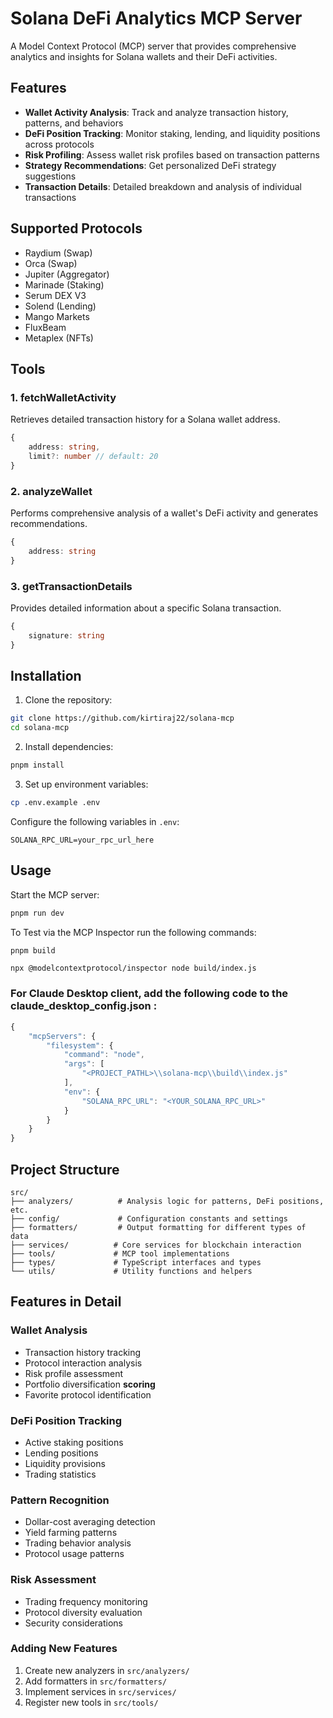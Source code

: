 # Solana DeFi Analytics MCP Server

A Model Context Protocol (MCP) server that provides comprehensive analytics and insights for Solana wallets and their DeFi activities.

## Features

- **Wallet Activity Analysis**: Track and analyze transaction history, patterns, and behaviors
- **DeFi Position Tracking**: Monitor staking, lending, and liquidity positions across protocols
- **Risk Profiling**: Assess wallet risk profiles based on transaction patterns
- **Strategy Recommendations**: Get personalized DeFi strategy suggestions
- **Transaction Details**: Detailed breakdown and analysis of individual transactions

## Supported Protocols

- Raydium (Swap)
- Orca (Swap)
- Jupiter (Aggregator)
- Marinade (Staking)
- Serum DEX V3
- Solend (Lending)
- Mango Markets
- FluxBeam
- Metaplex (NFTs)

## Tools

### 1. fetchWalletActivity
Retrieves detailed transaction history for a Solana wallet address.

```typescript
{
    address: string,
    limit?: number // default: 20
}
```

### 2. analyzeWallet
Performs comprehensive analysis of a wallet's DeFi activity and generates recommendations.

```typescript
{
    address: string
}
```

### 3. getTransactionDetails
Provides detailed information about a specific Solana transaction.

```typescript
{
    signature: string
}
```

## Installation

1. Clone the repository:
```bash
git clone https://github.com/kirtiraj22/solana-mcp
cd solana-mcp
```

2. Install dependencies:
```bash
pnpm install
```

3. Set up environment variables:
```bash
cp .env.example .env
```

Configure the following variables in `.env`:
```
SOLANA_RPC_URL=your_rpc_url_here
```

## Usage

Start the MCP server:
```bash
pnpm run dev
```

To Test via the MCP Inspector run the following commands: 
```bash
pnpm build
```
```
npx @modelcontextprotocol/inspector node build/index.js
```

### For Claude Desktop client, add the following code to the claude_desktop_config.json : 

```javascript
{
	"mcpServers": {
		"filesystem": {
			"command": "node",
			"args": [
				"<PROJECT_PATHL>\\solana-mcp\\build\\index.js"
			],
			"env": {
				"SOLANA_RPC_URL": "<YOUR_SOLANA_RPC_URL>"
			}
		}
	}
}

```

## Project Structure

```
src/
├── analyzers/          # Analysis logic for patterns, DeFi positions, etc.
├── config/             # Configuration constants and settings
├── formatters/         # Output formatting for different types of data
├── services/          # Core services for blockchain interaction
├── tools/             # MCP tool implementations
├── types/             # TypeScript interfaces and types
└── utils/             # Utility functions and helpers
```

## Features in Detail

### Wallet Analysis
- Transaction history tracking
- Protocol interaction analysis
- Risk profile assessment
- Portfolio diversification **scoring**
- Favorite protocol identification

### DeFi Position Tracking
- Active staking positions
- Lending positions
- Liquidity provisions
- Trading statistics

### Pattern Recognition
- Dollar-cost averaging detection
- Yield farming patterns
- Trading behavior analysis
- Protocol usage patterns

### Risk Assessment
- Trading frequency monitoring
- Protocol diversity evaluation
- Security considerations

### Adding New Features

1. Create new analyzers in `src/analyzers/`
2. Add formatters in `src/formatters/`
3. Implement services in `src/services/`
4. Register new tools in `src/tools/`
